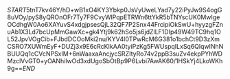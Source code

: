 $START$5tnT7kv46Y/hD+wB1xO4KY3Ybkp0JsVyUweLYad7y22iPyJw9S4ogG8uVOy/pyS8yQROnOFr7Ty7F9CvyWlPqpETRWn6ttYkR5bTNYscUK0MwIgeOCdhgW0Ao6XAYuvS4xdgjpsesQjL32QF7P2Snx44FrcipiOkSwU+hyyzgFZnuAb1X3Ld7bcUpMmGawXc+gk4Ytj9k62hSo5js6jdZlLF1DIp49W49TC9hq1OL52JpvVOgCib+FJbdDCOoMki2nu/KYV4I0TPwRcM6G381o1bchCt9D3zXmCSRO7XUWmEyF+DUZj3x9E6cRcKIkAA0tyiPzKg5FWUspqILxSq6QlqwINhNBUUQq1cCVcNPSxIM+6nWaaxaAncjycSRZItyRo74v2ppB3suZv4ekpPYhWDMzclVvGT0+yOANhilwOd3xdUgoSbOtBp9P6Lvbi7AwAK60/1HSkYj4LkoWKh9g==$END$